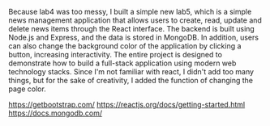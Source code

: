 Because lab4 was too messy, I built a simple new lab5, which is a simple news management application that allows users to create, read, update and delete news items through the React interface. The backend is built using Node.js and Express, and the data is stored in MongoDB. In addition, users can also change the background color of the application by clicking a button, increasing interactivity. The entire project is designed to demonstrate how to build a full-stack application using modern web technology stacks. Since I'm not familiar with react, I didn't add too many things, but for the sake of creativity, I added the function of changing the page color.

https://getbootstrap.com/
https://reactjs.org/docs/getting-started.html
https://docs.mongodb.com/
